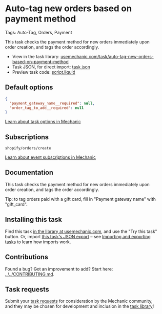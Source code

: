 # Auto-tag new orders based on payment method

Tags: Auto-Tag, Orders, Payment

This task checks the payment method for new orders immediately upon order creation, and tags the order accordingly.

* View in the task library: [usemechanic.com/task/auto-tag-new-orders-based-on-payment-method](https://usemechanic.com/task/auto-tag-new-orders-based-on-payment-method)
* Task JSON, for direct import: [task.json](../../tasks/auto-tag-new-orders-based-on-payment-method.json)
* Preview task code: [script.liquid](./script.liquid)

## Default options

```json
{
  "payment_gateway_name__required": null,
  "order_tag_to_add__required": null
}
```

[Learn about task options in Mechanic](https://docs.usemechanic.com/article/471-task-options)

## Subscriptions

```liquid
shopify/orders/create
```

[Learn about event subscriptions in Mechanic](https://docs.usemechanic.com/article/408-subscriptions)

## Documentation

This task checks the payment method for new orders immediately upon order creation, and tags the order accordingly.

Tip: to tag orders paid with a gift card, fill in "Payment gateway name" with "gift_card".

## Installing this task

Find this task [in the library at usemechanic.com](https://usemechanic.com/task/auto-tag-new-orders-based-on-payment-method), and use the "Try this task" button. Or, import [this task's JSON export](../../tasks/auto-tag-new-orders-based-on-payment-method.json) – see [Importing and exporting tasks](https://docs.usemechanic.com/article/505-importing-and-exporting-tasks) to learn how imports work.

## Contributions

Found a bug? Got an improvement to add? Start here: [../../CONTRIBUTING.md](../../CONTRIBUTING.md).

## Task requests

Submit your [task requests](https://mechanic.canny.io/task-requests) for consideration by the Mechanic community, and they may be chosen for development and inclusion in the [task library](https://tasks.mechanic.dev/)!

